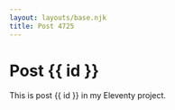 ```yaml
---
layout: layouts/base.njk
title: Post 4725
---
```


# Post {{ id }}

This is post {{ id }} in my Eleventy project.

